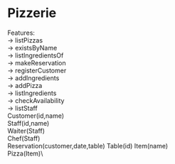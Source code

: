 # Pizzerie
Features:\
-> listPizzas\
-> existsByName\
-> listIngredientsOf\
-> makeReservation\
-> registerCustomer\
-> addIngredients\
-> addPizza\
-> listIngredients\
-> checkAvailability\
-> listStaff\
Customer(id,name)\
Staff(id,name)\
Waiter(Staff)\
Chef(Staff)\
Reservation(customer,date,table)
Table(id)
Item(name)\
Pizza(Item)\
